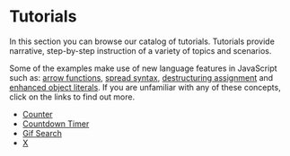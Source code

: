 # Tutorials

In this section you can browse our catalog of tutorials. Tutorials provide narrative, step-by-step instruction of a variety of topics and scenarios.

Some of the examples make use of new language features in JavaScript such as: [arrow functions](https://developer.mozilla.org/en/docs/Web/JavaScript/Reference/Functions/Arrow_functions), [spread syntax](https://developer.mozilla.org/en-US/docs/Web/JavaScript/Reference/Operators/Spread_operator), [destructuring assignment](https://developer.mozilla.org/en-US/docs/Web/JavaScript/Reference/Operators/Destructuring_assignment) and [enhanced object literals](https://developer.mozilla.org/en-US/docs/Web/JavaScript/Guide/Grammar_and_Types#Enhanced_Object_literals). If you are unfamiliar with any of these concepts, click on the links to find out more.

* [Counter](/docs/counter.md)
* [Countdown Timer](/docs/countdown-timer.md)
* [Gif Search](/docs/gif-search.md)
* [X](/docs/x.md)
